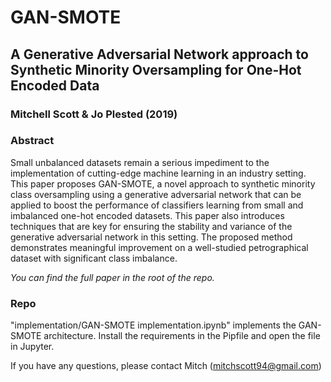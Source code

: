 # GAN-SMOTE
## A Generative Adversarial Network approach to Synthetic Minority Oversampling for One-Hot Encoded Data
### Mitchell Scott & Jo Plested (2019)

### Abstract
Small unbalanced datasets remain a serious impediment to the implementation of cutting-edge machine
learning in an industry setting. This paper proposes GAN-SMOTE, a novel approach to synthetic minority class
oversampling using a generative adversarial network that can be applied to boost the performance of classifiers learning
from small and imbalanced one-hot encoded datasets. This paper also introduces techniques that are key for ensuring
the stability and variance of the generative adversarial network in this setting. The proposed method demonstrates
meaningful improvement on a well-studied petrographical dataset with significant class imbalance.

_You can find the full paper in the root of the repo._

### Repo
"implementation/GAN-SMOTE implementation.ipynb" implements the GAN-SMOTE architecture.
Install the requirements in the Pipfile and open the file in Jupyter.

If you have any questions, please contact Mitch (mitchscott94@gmail.com)